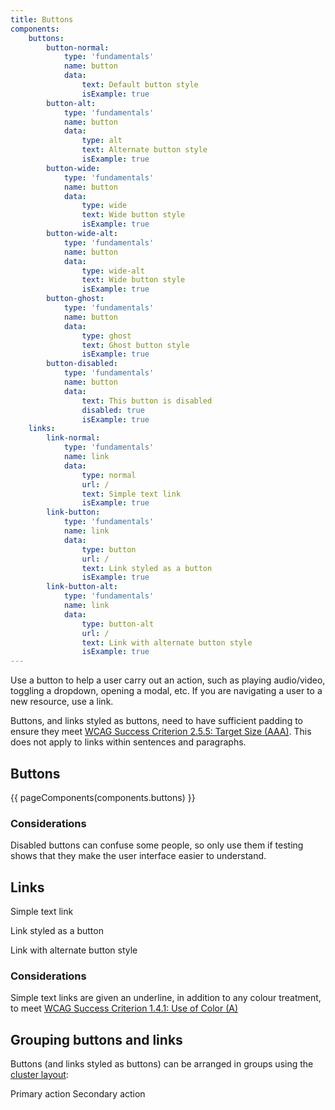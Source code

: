 ```yaml
---
title: Buttons
components:
    buttons:
        button-normal:
            type: 'fundamentals'
            name: button
            data:
                text: Default button style
                isExample: true
        button-alt:
            type: 'fundamentals'
            name: button
            data:
                type: alt
                text: Alternate button style
                isExample: true
        button-wide:
            type: 'fundamentals'
            name: button
            data:
                type: wide
                text: Wide button style
                isExample: true
        button-wide-alt:
            type: 'fundamentals'
            name: button
            data:
                type: wide-alt
                text: Wide button style
                isExample: true
        button-ghost:
            type: 'fundamentals'
            name: button
            data:
                type: ghost
                text: Ghost button style
                isExample: true
        button-disabled:
            type: 'fundamentals'
            name: button
            data:
                text: This button is disabled
                disabled: true
                isExample: true
    links:
        link-normal:
            type: 'fundamentals'
            name: link
            data:
                type: normal
                url: /
                text: Simple text link
                isExample: true
        link-button:
            type: 'fundamentals'
            name: link
            data:
                type: button
                url: /
                text: Link styled as a button
                isExample: true
        link-button-alt:
            type: 'fundamentals'
            name: link
            data:
                type: button-alt
                url: /
                text: Link with alternate button style
                isExample: true
---
```

Use a button to help a user carry out an action, such as playing audio/video, toggling a dropdown, opening a modal, etc. If you are navigating a user to a new resource, use a link.

Buttons, and links styled as buttons, need to have sufficient padding to ensure they meet [WCAG Success Criterion 2.5.5: Target Size (AAA)](https://www.w3.org/WAI/WCAG21/Understanding/use-of-color.html). This does not apply to links within sentences and paragraphs.

Buttons
-------
{{ pageComponents(components.buttons) }}

### Considerations

Disabled buttons can confuse some people, so only use them if testing shows that they make the user interface easier to understand.

Links
-----

Simple text link

Link styled as a button

Link with alternate button style

### Considerations

Simple text links are given an underline, in addition to any colour treatment, to meet [WCAG Success Criterion 1.4.1: Use of Color (A)](https://www.w3.org/WAI/WCAG21/Understanding/use-of-color.html)

Grouping buttons and links
--------------------------

Buttons (and links styled as buttons) can be arranged in groups using the [cluster layout](https://amplify.studio24.net/amplify/layout-helpers/cluster.html):

Primary action Secondary action
